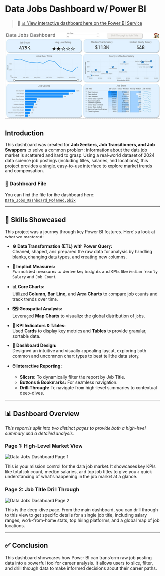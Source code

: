 # Data Jobs Dashboard w/ Power BI

> 🔗 [📊 View interactive dashboard here on the Power BI Service](https://lukeb.co/powerbi-project1)

![Data Jobs Dashboard Overview](dashboard.JPG)

## Introduction

This dashboard was created for **Job Seekers, Job Transitioners, and Job Swappers** to solve a common problem: information about the data job market is scattered and hard to grasp. Using a real-world dataset of 2024 data science job postings (including titles, salaries, and locations), this project provides a single, easy-to-use interface to explore market trends and compensation.

### 📁 Dashboard File  
You can find the file for the dashboard here: [`Data_Jobs_Dashboard_Mohamed.pbix`](Data_Jobs_Dashboard_Mohamed.pbix)

---

## 🧠 Skills Showcased

This project was a journey through key Power BI features. Here's a look at what we mastered:

- **⚙️ Data Transformation (ETL) with Power Query:**  
  Cleaned, shaped, and prepared the raw data for analysis by handling blanks, changing data types, and creating new columns.

- **🧮 Implicit Measures:**  
  Formulated measures to derive key insights and KPIs like `Median Yearly Salary` and `Job Count`.

- **📊 Core Charts:**  
  Utilized **Column, Bar, Line,** and **Area Charts** to compare job counts and track trends over time.

- **🗺️ Geospatial Analysis:**  
  Leveraged **Map Charts** to visualize the global distribution of jobs.

- **🔢 KPI Indicators & Tables:**  
  Used **Cards** to display key metrics and **Tables** to provide granular, sortable data.

- **🎨 Dashboard Design:**  
  Designed an intuitive and visually appealing layout, exploring both common and uncommon chart types to best tell the data story.

- **🖱️ Interactive Reporting:**
  - **Slicers:** To dynamically filter the report by Job Title.
  - **Buttons & Bookmarks:** For seamless navigation.
  - **Drill-Through:** To navigate from high-level summaries to contextual deep-dives.

---

## 📊 Dashboard Overview

*This report is split into two distinct pages to provide both a high-level summary and a detailed analysis.*

### Page 1: High-Level Market View

![Data Jobs Dashboard Page 1](images/Project1_Dashboard_Page1.gif)

This is your mission control for the data job market. It showcases key KPIs like total job count, median salaries, and top job titles to give you a quick understanding of what's happening in the job market at a glance.

### Page 2: Job Title Drill Through

![Data Jobs Dashboard Page 2](images/Project1_Dashboard_Page2.gif)

This is the deep-dive page. From the main dashboard, you can drill through to this view to get specific details for a single job title, including salary ranges, work-from-home stats, top hiring platforms, and a global map of job locations.

---

## ✅ Conclusion

This dashboard showcases how Power BI can transform raw job posting data into a powerful tool for career analysis. It allows users to slice, filter, and drill through data to make informed decisions about their career paths.
